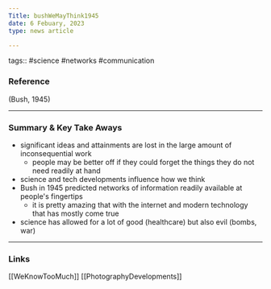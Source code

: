 ```yaml
---
Title: bushWeMayThink1945
date: 6 Febuary, 2023
type: news article

---
```


tags:: #science  #networks #communication 

### Reference 

(Bush, 1945)

---

### Summary & Key Take Aways
- significant ideas and attainments are lost in the large amount of inconsequential work
	- people may be better off if they could forget the things they do not need readily at hand 
- science and tech developments influence how we think 
- Bush in 1945 predicted networks of information readily available at people's fingertips
	- it is pretty amazing that with the internet and modern technology that has mostly come true
- science has allowed for a lot of good (healthcare) but also evil (bombs, war)
--- 

### Links
[[WeKnowTooMuch]]
[[PhotographyDevelopments]]

